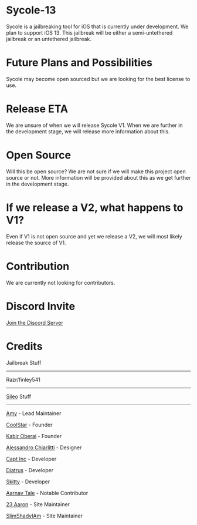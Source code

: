 # Sycole-13

Sycole is a jailbreaking tool for iOS that is currently under development. We plan to support iOS 13. This jailbreak will be either a semi-untethered jailbreak or an untethered jailbreak.

# Future Plans and Possibilities

Sycole may become open sourced but we are looking for the best license to use.

# Release ETA

We are unsure of when we will release Sycole V1. When we are further in the development stage, we will release more information about this.

# Open Source

Will this be open source? We are not sure if we will make this project open source or not. More information will be provided about this as we get further in the development stage.

# If we release a V2, what happens to V1?

Even if V1 is not open source and yet we release a V2, we will most likely release the source of V1.

# Contribution

We are currently not looking for contributors.

# Discord Invite

[Join the Discord Server](https://discord.gg/9KpxnSy6yE)

# Credits

Jailbreak Stuff

----------------

Razr/finley541

----------------

[Sileo](https://getsileo.app) Stuff

----------------

[Amy](https://www.twitter.com/elihwyma) - Lead Maintainer

[CoolStar](https://www.twitter.com/CStar_OW) - Founder

[Kabir Oberai](https://www.twitter.com/kabiroberai) - Founder

[Alessandro Chiarlitti](https://www.twitter.com/aesign_) - Designer

[Capt Inc](https://www.twitter.com/MrBeast) - Developer

[Diatrus](https://www.twitter.com/Diatrus) - Developer

[Skitty](https://www.twitter.com/Skittyblock) - Developer

[Aarnav Tale](https://www.twitter.com/aarnavtale) - Notable Contributor

[23 Aaron](https://www.twitter.com/23Aaron_) - Site Maintainer

[SlimShadyIAm](https://www.twitter.com/slimshadydev) - Site Maintainer
